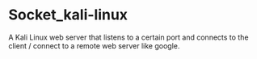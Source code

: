 # Socket_kali-linux
A Kali Linux web server that listens to a certain port and connects to the client / connect to a remote web server like google.
